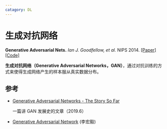 ```yaml
---
catagory: DL
---
```


# 生成对抗网络

**Generative Adversarial Nets.** *Ian J. Goodfellow, et al.* NIPS 2014. [[Paper]](https://papers.nips.cc/paper/5423-generative-adversarial-nets.pdf) [[Code]](https://github.com/goodfeli/adversarial)


**生成对抗网络（Generative Adversarial Networks，GAN）**，通过对抗训练的方式来使得生成网络产生的样本服从真实数据分布。



## 参考

- [Generative Adversarial Networks - The Story So Far](https://blog.floydhub.com/gans-story-so-far/)

    一篇讲 GAN 发展史的文章（2019.6）

- [Generative Adversarial Network](http://speech.ee.ntu.edu.tw/~tlkagk/courses_MLDS17.html) (李宏毅)